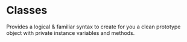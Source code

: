 Classes
===================

Provides a logical & familiar syntax to create for you a clean prototype object with private instance variables and methods.